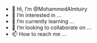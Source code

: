 - 👋 Hi, I’m @MohammedAlmtuiry
- 👀 I’m interested in ...
- 🌱 I’m currently learning ...
- 💞️ I’m looking to collaborate on ...
- 📫 How to reach me ...

<!---
MohammedAlmtuiry/MohammedAlmtuiry is a ✨ special ✨ repository because its `README.md` (this file) appears on your GitHub profile.
You can click the Preview link to take a look at your changes.
--->
